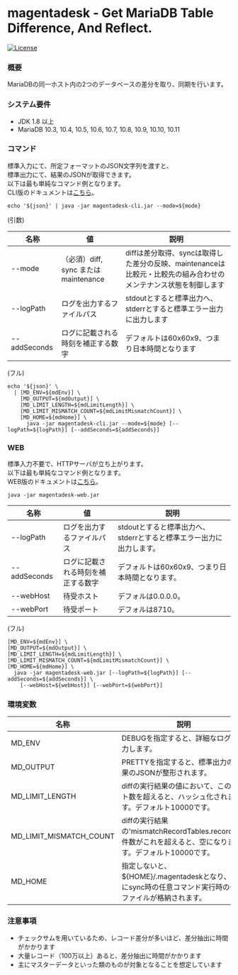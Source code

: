 # magentadesk - Get MariaDB Table Difference, And Reflect.

[![License](https://img.shields.io/badge/License-Apache%202.0-blue.svg)](https://opensource.org/licenses/Apache-2.0)

### 概要

MariaDBの同一ホスト内の2つのデータベースの差分を取り、同期を行います。  

### システム要件

* JDK 1.8 以上
* MariaDB 10.3, 10.4, 10.5, 10.6, 10.7, 10.8, 10.9, 10.10, 10.11

### コマンド

標準入力にて、所定フォーマットのJSON文字列を渡すと、  
標準出力にて、結果のJSONが取得できます。  
以下は最も単純なコマンド例となります。  
CLI版のドキュメントは[こちら](cli/README.ja.md)。  

    echo '${json}' | java -jar magentadesk-cli.jar --mode=${mode}

(引数)  

|名称|値|説明|
|---|---|---|
|--mode|（必須）diff, sync または maintenance|diffは差分取得、syncは取得した差分の反映、maintenanceは比較元・比較先の組み合わせのメンテナンス状態を制御します|
|--logPath|ログを出力するファイルパス|stdoutとすると標準出力へ、stderrとすると標準エラー出力に出力します|
|--addSeconds|ログに記載される時刻を補正する数字|デフォルトは60x60x9、つまり日本時間となります|

(フル)  

    echo '${json}' \
      | [MD_ENV=${mdEnv}] \
        [MD_OUTPUT=${mdOutput}] \
        [MD_LIMIT_LENGTH=${mdLimitLength}] \
        [MD_LIMIT_MISMATCH_COUNT=${mdLimitMismatchCount}] \
        [MD_HOME=${mdHome}] \
          java -jar magentadesk-cli.jar --mode=${mode} [--logPath=${logPath}] [--addSeconds=${addSeconds}]

### WEB

標準入力不要で、HTTPサーバが立ち上がります。  
以下は最も単純なコマンド例となります。  
WEB版のドキュメントは[こちら](web/README.ja.md)。

    java -jar magentadesk-web.jar

|名称|値|説明|
|---|---|---|
|--logPath|ログを出力するファイルパス|stdoutとすると標準出力へ、stderrとすると標準エラー出力に出力します。|
|--addSeconds|ログに記載される時刻を補正する数字|デフォルトは60x60x9、つまり日本時間となります。|
|--webHost|待受ホスト|デフォルは0.0.0.0。|
|--webPort|待受ポート|デフォルは8710。|

(フル)  

    [MD_ENV=${mdEnv}] \
    [MD_OUTPUT=${mdOutput}] \
    [MD_LIMIT_LENGTH=${mdLimitLength}] \
    [MD_LIMIT_MISMATCH_COUNT=${mdLimitMismatchCount}] \
    [MD_HOME=${mdHome}] \
      java -jar magentadesk-web.jar [--logPath=${logPath}] [--addSeconds=${addSeconds}] \
        [--webHost=${webHost}] [--webPort=${webPort}]

### 環境変数  

|名称| 説明                                                                       |
|---|--------------------------------------------------------------------------|
|MD_ENV| DEBUGを指定すると、詳細なログを出力します。                                                 |
|MD_OUTPUT| PRETTYを指定すると、標準出力の結果のJSONが整形されます。                                        |
|MD_LIMIT_LENGTH| diffの実行結果の値において、このバイト数を超えると、ハッシュ化されます。デフォルト10000です。                      |
|MD_LIMIT_MISMATCH_COUNT| diffの実行結果の'mismatchRecordTables.records'の件数がこれを超えると、空になります。デフォルト10000です。 |
|MD_HOME| 指定しないと、${HOME}/.magentadeskとなり、ここにsync時の任意コマンド実行時の一時ファイルが格納されます。         |

### 注意事項

* チェックサムを用いているため、レコード差分が多いほど、差分抽出に時間がかかります
* 大量レコード（100万以上）あると、差分抽出に時間がかかります
* 主にマスターデータといった類のものが対象となることを想定しています

